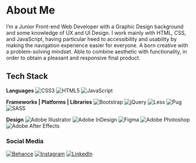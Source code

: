 # About Me
I’m a Junior Front-end Web Developer with a Graphic Design background and some knowledge of UX and UI Design. 
I work mainly with HTML, CSS, and JavaScript, having particular heed to accessibility and usability by making the navigation experience easier for everyone.
A born creative with a problem-solving mindset. Able to combine aesthetic with functionality, in order to obtain a pleasant and responsive final product.

## Tech Stack
**Languages**
![CSS3](https://img.shields.io/badge/css3-%231572B6.svg?style=flat&logo=css3&logoColor=white) ![HTML5](https://img.shields.io/badge/html5-%23E34F26.svg?style=flat&logo=html5&logoColor=white) ![JavaScript](https://img.shields.io/badge/javascript-%23323330.svg?style=flat&logo=javascript&logoColor=%23F7DF1E)

**Frameworks | Platforms | Libraries**
![Bootstrap](https://img.shields.io/badge/bootstrap-%23563D7C.svg?style=flat&logo=bootstrap&logoColor=white) ![jQuery](https://img.shields.io/badge/jquery-%230769AD.svg?style=flat&logo=jquery&logoColor=white) ![Less](https://img.shields.io/badge/less-2B4C80?style=flat&logo=less&logoColor=white) ![Pug](https://img.shields.io/badge/Pug-FFF?style=flat&logo=pug&logoColor=A86454) ![SASS](https://img.shields.io/badge/SASS-hotpink.svg?style=flat&logo=SASS&logoColor=white) 

**Design**
![Adobe Illustrator](https://img.shields.io/badge/adobeillustrator-%23FF9A00.svg?style=flat&logo=adobeillustrator&logoColor=white) ![Adobe InDesign](https://img.shields.io/badge/Adobe%20InDesign-49021F?style=flat&logo=adobeindesign&logoColor=white) 	![Figma](https://img.shields.io/badge/figma-%23F24E1E.svg?style=flat&logo=figma&logoColor=white) ![Adobe Photoshop](https://img.shields.io/badge/adobephotoshop-%2331A8FF.svg?style=flat&logo=adobephotoshop&logoColor=white) ![Adobe After Effects](https://img.shields.io/badge/Adobe%20After%20Effects-9999FF.svg?style=flat&logo=Adobe%20After%20Effects&logoColor=white)

### Social Media
[![Behance](https://img.shields.io/badge/Behance-1769ff?logo=behance&logoColor=white)](https://behance.net/raulramospinto) [![Instagram](https://img.shields.io/badge/Instagram-%23E4405F.svg?logo=Instagram&logoColor=white)](https://instagram.com/raulbmrp) [![LinkedIn](https://img.shields.io/badge/LinkedIn-%230077B5.svg?logo=linkedin&logoColor=white)](https://linkedin.com/in/raul-ramos-pinto) 

<!-- #### 📊 GitHub Stats:
![](https://github-readme-stats.vercel.app/api?username=raulbmrp&theme=default&hide_border=false&include_all_commits=true&count_private=true)<br/>
![](https://github-readme-streak-stats.herokuapp.com/?user=raulbmrp&theme=default&hide_border=false)<br/>
![](https://github-readme-stats.vercel.app/api/top-langs/?username=raulbmrp&theme=default&hide_border=false&include_all_commits=true&count_private=true&layout=compact) -->
